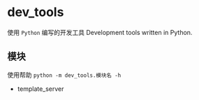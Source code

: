 # dev_tools

使用 `Python` 编写的开发工具
Development tools written in Python.

## 模块

使用帮助 `python -m dev_tools.模块名 -h`

- template_server
